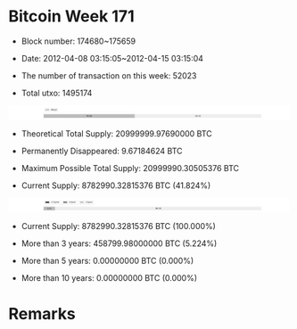 # Bitcoin Week 171

- Block number: 174680~175659

- Date: 2012-04-08 03:15:05~2012-04-15 03:15:04

- The number of transaction on this week: 52023

- Total utxo: 1495174

![](../images/mined_week171.png)

- Theoretical Total Supply: 20999999.97690000 BTC

- Permanently Disappeared: 9.67184624 BTC

- Maximum Possible Total Supply: 20999990.30505376 BTC

- Current Supply: 8782990.32815376 BTC (41.824%)

![](../images/year_week171.png)


- Current Supply: 8782990.32815376 BTC (100.000%)

- More than 3 years: 458799.98000000 BTC (5.224%)

- More than 5 years: 0.00000000 BTC (0.000%)

- More than 10 years: 0.00000000 BTC (0.000%)

# Remarks

